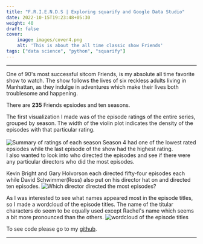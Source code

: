```yaml
---
title: "F.R.I.E.N.D.S | Exploring squarify and Google Data Studio"
date: 2022-10-15T19:23:48+05:30
weight: 40
draft: false
cover:
    image: images/cover4.png
    alt: 'This is about the all time classic show Friends'
tags: ["data science", "python", "squarify"]
---
```

***

One of 90's most successful sitcom Friends, is my absolute all time favorite show to watch. The show follows the lives of six reckless adults living in Manhattan, as they indulge in adventures which make their lives both troublesome and happening.


There are **235** Friends epsiodes and ten seasons.

The first visualization I made was of the episode ratings of the entire series, grouped by season. The width of the violin plot indicates the density of the episodes with that particular rating.
<br>
<br>
![Summary of ratings of each season](/images/friends1.png "Summary of ratings of each season")
Season 4 had one of the lowest rated epsiodes while the last episode of the show had the highest rating.<br>
I also wanted to look into who directed the episodes and see if there were any particular directors who did the most episodes.

Kevin Bright and Gary Holvorson each directed fifty-four episodes each while David Schwimmer(Ross) also put on his director hat on and directed ten episodes.
![Which director directed the most episodes?](/images/friends2.png "Directors of each episode")

As I was interested to see what names appeared most in the episode titles, so I made a wordcloud of the episode titles. The name of the titular characters do seem to be equally used except Rachel's name which seems a bit more pronounced than the others.
![wordcloud of the episode titles](/images/friends3.png)


To see code please go to my [github](https://github.com/MAHIMAKRITI/data_stories).
***
